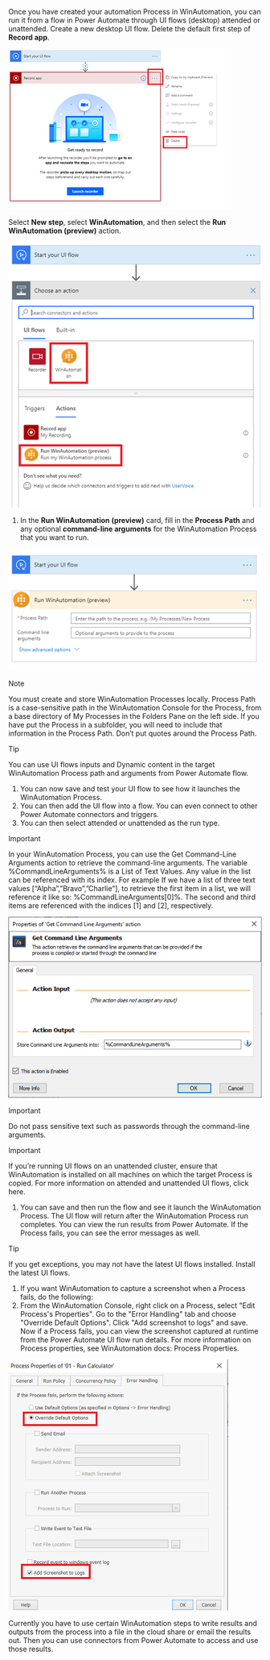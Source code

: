 Once you have created your automation Process in WinAutomation, you can run it from a flow in Power Automate through UI flows (desktop) attended or unattended. 
Create a new desktop UI flow. Delete the default first step of **Record app**.

![Record app first step deletion](..\media\Record-app-first-step-deletion.png)

Select **New step**, select **WinAutomation**, and then select the **Run WinAutomation (preview)** action.

![choose an action select WinAutomation](..\media\choose-an-action-select-WinAutomation.png)

1.	In the **Run WinAutomation (preview)** card, fill in the **Process Path** and any optional **command-line arguments** for the WinAutomation Process that you want to run.

![configure WinAutomation action](..\media\configure-WinAutomation-action.png)

> [!NOTE]  
> You must create and store WinAutomation Processes locally. Process Path is a case-sensitive path in the WinAutomation Console for the Process, from a base directory of My Processes in the Folders Pane on the left side. If you have put the Process in a subfolder, you will need to include that information in the Process Path. Don’t put quotes around the Process Path.

> [!TIP]  
> You can use UI flows inputs and Dynamic content in the target WinAutomation Process path and arguments from Power Automate flow.
  1. You can now save and test your UI flow to see how it launches the WinAutomation Process.
  1. You can then add the UI flow into a flow. You can even connect to other Power Automate connectors and triggers.
  1. You can then select attended or unattended as the run type.
 
> [!IMPORTANT]
> In your WinAutomation Process, you can use the Get Command-Line Arguments action to retrieve the command-line arguments. The variable %CommandLineArguments% is a List of Text Values. Any value in the list can be referenced with its index. For example If we have a list of three text values [“Alpha”,”Bravo”,”Charlie”], to retrieve the first item in a list, we will reference it like so: %CommandLineArguments[0]%. The second and third items are referenced with the indices [1] and [2], respectively.

![Get Command Line Arguments action properties](..\media\Get-Command-Line-Arguments-action-properties.png)

> [!IMPORTANT]  
> Do not pass sensitive text such as passwords through the command-line arguments.

> [!IMPORTANT]  
> If you’re running UI flows on an unattended cluster, ensure that WinAutomation is installed on all machines on which the target Process is copied. For more information on attended and unattended UI flows, click here.
1. You can save and then run the flow and see it launch the WinAutomation Process. The UI flow will return after the WinAutomation Process run completes. You can view the run results from Power Automate. If the Process fails, you can see the error messages as well.

> [!TIP]  
> If you get exceptions, you may not have the latest UI flows installed. Install the latest UI flows.

1. If you want WinAutomation to capture a screenshot when a Process fails, do the following:
1. From the WinAutomation Console, right click on a Process, select "Edit Process's Properties". Go to the "Error Handling" tab and choose "Override Default Options". Click "Add screenshot to logs" and save. Now if a Process fails, you can view the screenshot captured at runtime from the Power Automate UI flow run details. For more information on Process properties, see WinAutomation docs: Process Properties.

![WinAutomation process properties error handling tab](..\media\WinAutomation-process-properties-error-handling-tab.png)

Currently you have to use certain WinAutomation steps to write results and outputs from the process into a file in the cloud share or email the results out. Then you can use connectors from Power Automate to access and use those results.